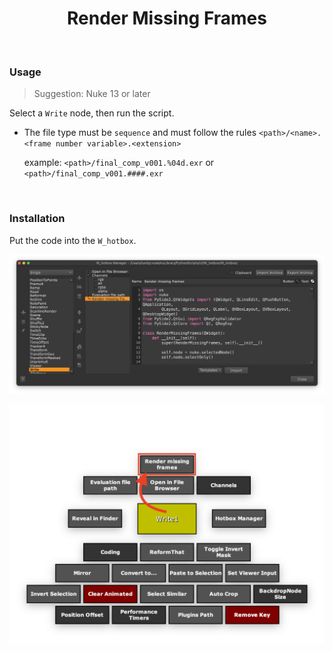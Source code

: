 <h1 align='center'>
  Render Missing Frames
</h1>

<br />

### Usage
> Suggestion: Nuke 13 or later

Select a `Write` node, then run the script.

- The file type must be `sequence` and must follow the rules `<path>/<name>.<frame number variable>.<extension>`

  example: `<path>/final_comp_v001.%04d.exr` or `<path>/final_comp_v001.####.exr`

<br />

### Installation
Put the code into the `W_hotbox`.

![usage 01](./images/usage_01.png)

![usage_02](./images/usage_02.png)
